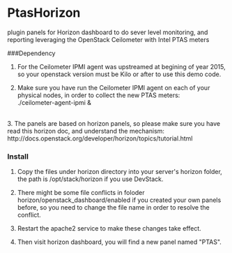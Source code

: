 # PtasHorizon
plugin panels for Horizon dashboard to do sever level monitoring, and reporting leveraging the OpenStack Ceilometer with Intel PTAS meters

###Dependency
1. For the Ceilometer IPMI agent was upstreamed at begining of year 2015, so your openstack version must be Kilo or after to use this demo code.

2. Make sure you have run the Ceilometer IPMI agent on each of your physical nodes, in order to collect the new PTAS meters: <br/>
./ceilometer-agent-ipmi &

<br/>
3. The panels are based on horizon panels, so please make sure you have read this horizon doc, and understand the mechanism:
http://docs.openstack.org/developer/horizon/topics/tutorial.html

### Install
1. Copy the files under horizon directory into your server's horizon folder, the path is /opt/stack/horizon if you use DevStack.
2. There might be some file conflicts in foloder horizon/openstack_dashboard/enabled if you created your own panels before, so you need to change the file name in order to resolve the conflict.

3. Restart the apache2 service to make these changes take effect.

4. Then visit horizon dashboard, you will find a new panel named "PTAS".

